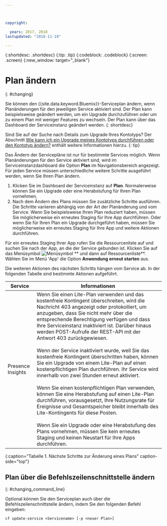 ```yaml
---



copyright:

  years: 2017, 2018
lastupdated: "2018-11-19"

---
```


{:shortdesc: .shortdesc}
{:tip: .tip}
{:codeblock: .codeblock}
{:screen: .screen}
{:new_window: target="_blank"}


# Plan ändern
{: #changing}

Sie können den {{site.data.keyword.Bluemix}}-Serviceplan ändern, wenn Planänderungen für den jeweiligen Service aktiviert sind. Der Plan kann beispielsweise geändert werden, um ein Upgrade durchzuführen oder um zu einem Plan mit weniger Features zu wechseln. Der Plan kann über das Dashboard der Serviceinstanz geändert werden.
{: shortdesc}

Sind Sie auf der Suche nach Details zum Upgrade Ihres Kontotyps? Der Abschnitt [Wie kann ich ein Upgrade meines Kontotyps durchführen oder den Kontotyp ändern?](/docs/account/account_faq.html#changeacct) enthält weitere Informationen hierzu.
{: tip}

Das Ändern der Servicepläne ist nur für bestimmte Services möglich. Wenn Planänderungen für den Service aktiviert sind, wird im Serviceinstanzdashboard die Option **Plan** im Navigationsbereich angezeigt. Für jeden Service müssen unterschiedliche weitere Schritte ausgeführt werden, wenn Sie Ihren Plan ändern.

1. Klicken Sie im Dashboard der Serviceinstanz auf **Plan**. Normalerweise können Sie ein Upgrade oder eine Herabstufung für Ihren Plan vornehmen.
2. Nach dem Ändern des Plans müssen Sie zusätzliche Schritte ausführen. Die Schritte variieren abhängig von der Art der Planänderung und vom Service. Wenn Sie beispielsweise Ihren Plan reduziert haben, müssen Sie möglicherweise ein erneutes Staging für Ihre App durchführen. Oder wenn Sie für Ihren Plan ein Upgrade durchgeführt haben, müssen Sie möglicherweise ein erneutes Staging für Ihre App und weitere Aktionen durchführen.

Für ein erneutes Staging Ihrer App rufen Sie die Ressourcenliste auf und suchen Sie nach der App, an die der Service gebunden ist. Klicken Sie auf das Menüsymbol ![Menüsymbol](../icons/icon_hamburger.svg) ** und dann auf Ressourcenliste**. Wählen Sie im Menü 'App' die Option **Anwendung erneut starten** aus.

Die weiteren Aktionen des nächsten Schritts hängen vom Service ab. In der folgenden Tabelle sind bestimmte Aktionen aufgeführt.

|Service |	Informationen|
|--------|-------------|
|Presence Insights 	|Wenn Sie einen Lite-Plan verwenden und das kostenfreie Kontingent überschreiten, wird die Nachricht 403 angezeigt oder protokolliert, um anzugeben, dass Sie nicht mehr über die entsprechende Berechtigung verfügen und dass Ihre Serviceinstanz inaktiviert ist. Darüber hinaus werden POST-Aufrufe der REST-API mit der Antwort 403 zurückgewiesen. <br/><br/>Wenn der Service inaktiviert wurde, weil Sie das kostenfreie Kontingent überschritten haben, können Sie ein Upgrade von einem Lite-Plan auf einen kostenpflichtigen Plan durchführen. Ihr Service wird innerhalb von zwei Stunden erneut aktiviert.<br/><br/>Wenn Sie einen kostenpflichtigen Plan verwenden, können Sie eine Herabstufung auf einen Lite-Plan durchführen, vorausgesetzt, Ihre Nutzungsrate für Ereignisse und Gesamtspeicher bleibt innerhalb des Lite-Kontingents für diese Posten.<br/><br/>Wenn Sie ein Upgrade oder eine Herabstufung des Plans vornehmen, müssen Sie kein erneutes Staging und keinen Neustart für Ihre Apps durchführen.|
{:caption="Tabelle 1. Nächste Schritte zur Änderung eines Plans" caption-side="top"}


## Plan über die Befehlszeilenschnittstelle ändern
{: #changing_command_line}

Optional können Sie den Serviceplan auch über die Befehlszeilenschnittstelle ändern, indem Sie den folgenden Befehl eingeben:

```
cf update-service <Servicename> [-p <neuer Plan>]
```
